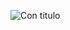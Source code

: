 ![Con titulo](https://user-images.githubusercontent.com/32285482/95798258-12451d80-0cb7-11eb-9015-99941ddf0524.png "titulo")
<!--
**carlacentenor/carlacentenor** is a ✨ _special_ ✨ repository because its `README.md` (this file) appears on your GitHub profile.



Here are some ideas to get you started:

- 🔭 I’m currently working on ...
- 🌱 I’m currently learning ...
- 👯 I’m looking to collaborate on ...
- 🤔 I’m looking for help with ...
- 💬 Ask me about ...
- 📫 How to reach me: ...
- 😄 Pronouns: ...
- ⚡ Fun fact: ...
-->

